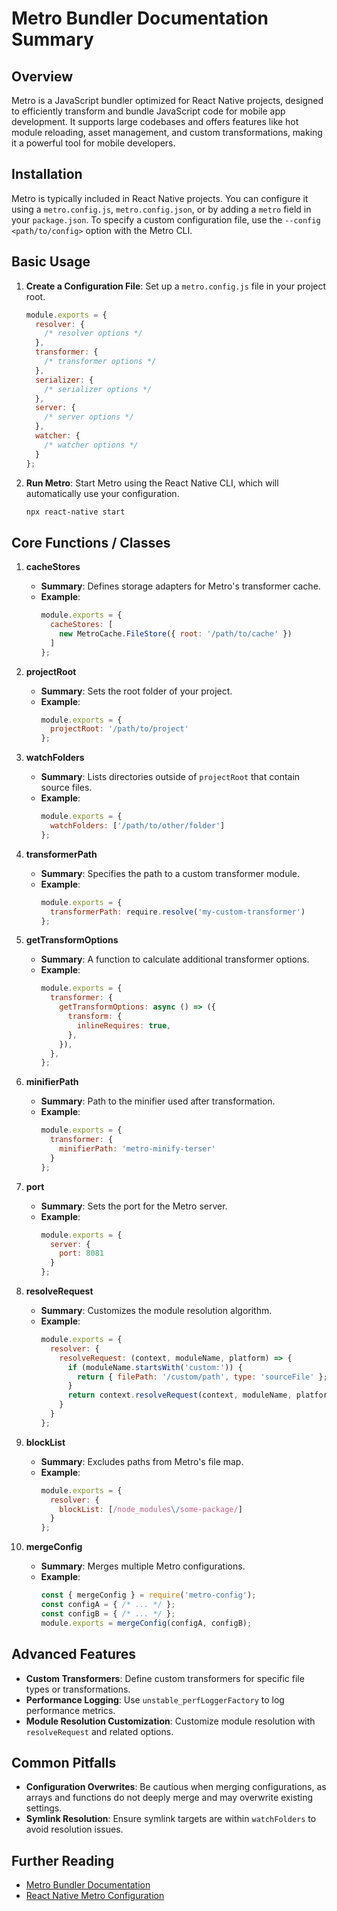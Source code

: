 # Metro Bundler Documentation Summary

## Overview

Metro is a JavaScript bundler optimized for React Native projects, designed to efficiently transform and bundle JavaScript code for mobile app development. It supports large codebases and offers features like hot module reloading, asset management, and custom transformations, making it a powerful tool for mobile developers.

## Installation

Metro is typically included in React Native projects. You can configure it using a `metro.config.js`, `metro.config.json`, or by adding a `metro` field in your `package.json`. To specify a custom configuration file, use the `--config <path/to/config>` option with the Metro CLI.

## Basic Usage

1. **Create a Configuration File**: Set up a `metro.config.js` file in your project root.
   ```javascript
   module.exports = {
     resolver: {
       /* resolver options */
     },
     transformer: {
       /* transformer options */
     },
     serializer: {
       /* serializer options */
     },
     server: {
       /* server options */
     },
     watcher: {
       /* watcher options */
     }
   };
   ```

2. **Run Metro**: Start Metro using the React Native CLI, which will automatically use your configuration.
   ```bash
   npx react-native start
   ```

## Core Functions / Classes

1. **cacheStores**
   - **Summary**: Defines storage adapters for Metro's transformer cache.
   - **Example**:
     ```javascript
     module.exports = {
       cacheStores: [
         new MetroCache.FileStore({ root: '/path/to/cache' })
       ]
     };
     ```

2. **projectRoot**
   - **Summary**: Sets the root folder of your project.
   - **Example**:
     ```javascript
     module.exports = {
       projectRoot: '/path/to/project'
     };
     ```

3. **watchFolders**
   - **Summary**: Lists directories outside of `projectRoot` that contain source files.
   - **Example**:
     ```javascript
     module.exports = {
       watchFolders: ['/path/to/other/folder']
     };
     ```

4. **transformerPath**
   - **Summary**: Specifies the path to a custom transformer module.
   - **Example**:
     ```javascript
     module.exports = {
       transformerPath: require.resolve('my-custom-transformer')
     };
     ```

5. **getTransformOptions**
   - **Summary**: A function to calculate additional transformer options.
   - **Example**:
     ```javascript
     module.exports = {
       transformer: {
         getTransformOptions: async () => ({
           transform: {
             inlineRequires: true,
           },
         }),
       },
     };
     ```

6. **minifierPath**
   - **Summary**: Path to the minifier used after transformation.
   - **Example**:
     ```javascript
     module.exports = {
       transformer: {
         minifierPath: 'metro-minify-terser'
       }
     };
     ```

7. **port**
   - **Summary**: Sets the port for the Metro server.
   - **Example**:
     ```javascript
     module.exports = {
       server: {
         port: 8081
       }
     };
     ```

8. **resolveRequest**
   - **Summary**: Customizes the module resolution algorithm.
   - **Example**:
     ```javascript
     module.exports = {
       resolver: {
         resolveRequest: (context, moduleName, platform) => {
           if (moduleName.startsWith('custom:')) {
             return { filePath: '/custom/path', type: 'sourceFile' };
           }
           return context.resolveRequest(context, moduleName, platform);
         }
       }
     };
     ```

9. **blockList**
   - **Summary**: Excludes paths from Metro's file map.
   - **Example**:
     ```javascript
     module.exports = {
       resolver: {
         blockList: [/node_modules\/some-package/]
       }
     };
     ```

10. **mergeConfig**
    - **Summary**: Merges multiple Metro configurations.
    - **Example**:
      ```javascript
      const { mergeConfig } = require('metro-config');
      const configA = { /* ... */ };
      const configB = { /* ... */ };
      module.exports = mergeConfig(configA, configB);
      ```

## Advanced Features

- **Custom Transformers**: Define custom transformers for specific file types or transformations.
- **Performance Logging**: Use `unstable_perfLoggerFactory` to log performance metrics.
- **Module Resolution Customization**: Customize module resolution with `resolveRequest` and related options.

## Common Pitfalls

- **Configuration Overwrites**: Be cautious when merging configurations, as arrays and functions do not deeply merge and may overwrite existing settings.
- **Symlink Resolution**: Ensure symlink targets are within `watchFolders` to avoid resolution issues.

## Further Reading

- [Metro Bundler Documentation](https://facebook.github.io/metro/docs)
- [React Native Metro Configuration](https://reactnative.dev/docs/next/metro-config)